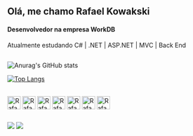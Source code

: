 ## Olá, me chamo Rafael Kowakski

<h4>Desenvolvedor na empresa WorkDB</h4>

Atualmente estudando C# | .NET | ASP.NET | MVC | Back End

##

<body>
<div>

![Anurag's GitHub stats](https://github-readme-stats.vercel.app/api?username=RafaKowalski&show_icons=true&theme=dark)

[![Top Langs](https://github-readme-stats.vercel.app/api/top-langs/?username=RafaKowalski&show_icons=true&theme=dark)](https://github.com/anuraghazra/github-readme-stats)
</div>

<div style="display: inline_block"><br>
 <img align="center" alt="RafaCsharp" height="30" witdth="40" src="https://cdn.jsdelivr.net/gh/devicons/devicon/icons/csharp/csharp-original.svg" />
 <img align="center" alt="RafadotNetCore" height="30" witdth="40" src="https://cdn.jsdelivr.net/gh/devicons/devicon/icons/dotnetcore/dotnetcore-original.svg" />
 <img align="center" alt="RafadotNet" height="30" witdth="40" src="https://cdn.jsdelivr.net/gh/devicons/devicon/icons/dot-net/dot-net-original-wordmark.svg" />
 <img align="center" alt="RafaMySql" height="30" witdth="40" src="https://cdn.jsdelivr.net/gh/devicons/devicon/icons/mysql/mysql-original-wordmark.svg" />
 <img align="center" alt="RafaSql" height="30" witdth="40"  src="https://cdn.jsdelivr.net/gh/devicons/devicon/icons/microsoftsqlserver/microsoftsqlserver-plain-wordmark.svg" />
 <img align="center" alt="RafaHtml" height="30" witdth="40" src="https://cdn.jsdelivr.net/gh/devicons/devicon/icons/html5/html5-original.svg" />
 <img align="center" alt="RafaCss" height="30" witdth="40" src="https://cdn.jsdelivr.net/gh/devicons/devicon/icons/css3/css3-original.svg" />

 </div>
 
 ##
 
 <div>
 
 <a href="https://www.linkedin.com/in/rafael-matos-kowalski-96052122a/" target="_blank"><img src="https://img.shields.io/badge/LinkedIn-0077B5?style=for-the-badge&logo=linkedin&logoColor=white" target="_blank"></a>
 <a href="mailto:rafaelmk06@gmail.com"><img src="https://img.shields.io/badge/Gmail-D14836?style=for-the-badge&logo=gmail&logoColor=white" target="_blank"></a>
 
 </body>
